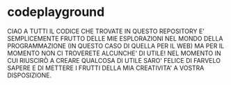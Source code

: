 # codeplayground

CIAO A TUTTI IL CODICE CHE TROVATE IN QUESTO REPOSITORY E' SEMPLICEMENTE FRUTTO DELLE MIE ESPLORAZIONI NEL MONDO DELLA PROGRAMMAZIONE (IN QUESTO CASO DI QUELLA PER IL WEB) MA PER IL MOMENTO NON CI TROVERETE ALCUNCHE' DI UTILE! NEL MOMENTO IN CUI RIUSCIRÒ A CREARE QUALCOSA DI UTILE SARO' FELICE DI FARVELO SAPERE E DI METTERE I FRUTTI DELLA MIA CREATIVITA' A VOSTRA DISPOSIZIONE.
